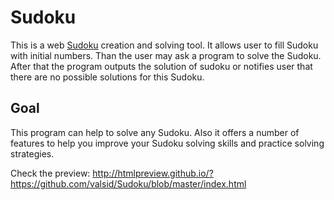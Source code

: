 # Sudoku

This is a web [Sudoku](https://en.wikipedia.org/wiki/Sudoku) creation and solving tool. 
It allows user to fill Sudoku with initial numbers. Than the user may ask a program to solve the Sudoku. 
After that the program outputs the solution of sudoku or notifies user that there are no possible solutions for this Sudoku.

## Goal

This program can help to solve any Sudoku.
Also it offers a number of features to help you improve your Sudoku solving skills and practice solving strategies.

Check the preview:
http://htmlpreview.github.io/?https://github.com/valsid/Sudoku/blob/master/index.html

